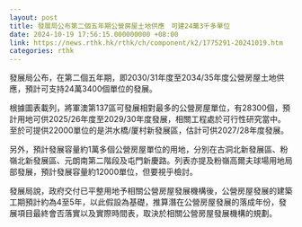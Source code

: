 ```yaml
---
layout: post
title: 發展局公布第二個五年期公營房屋土地供應　可建24萬3千多單位
date: 2024-10-19 17:56:15.000000000 +08:00
link: https://news.rthk.hk/rthk/ch/component/k2/1775291-20241019.htm
categories: rthk
---
```


發展局公布，在第二個五年期，即2030/31年度至2034/35年度公營房屋土地供應，預計可支持24萬3400個單位的發展。

根據圖表載列，將軍澳第137區可發展相對最多的公營房屋單位，有28300個，預計用地可供2025/26年度至2029/30年度發展，相關工程處於可行性研究當中。至於可提供22000單位的是洪水橋/厦村新發展區，估計可供2027/28年度發展。

另外，預計發展容量約1萬多個公營房屋單位的用地，分別在古洞北新發展區、粉嶺北新發展區、元朗南第二階段及屯門新慶路。列表亦提及粉嶺高爾夫球場用地局部發展，預計發展容量約12000單位，但要視乎檢討。

發展局說，政府交付已平整用地予相關公營房屋發展機構後，公營房屋發展的建築工期預計約為4至5年，以此假設為基礎，推算潛在公營房屋發展的落成年份，發展項目最終會否落實以及實際時間表，取決於相關公營房屋發展機構的規劃。
